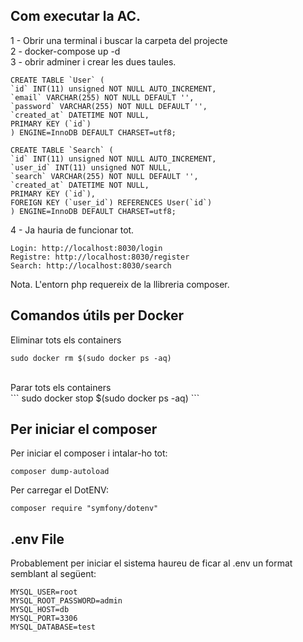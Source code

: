 ## Com executar la AC. 
1 - Obrir una terminal i buscar la carpeta del projecte<br>
2 - docker-compose up -d<br>
3 - obrir adminer i crear les dues taules.<br>

    CREATE TABLE `User` (
    `id` INT(11) unsigned NOT NULL AUTO_INCREMENT,
    `email` VARCHAR(255) NOT NULL DEFAULT '',
    `password` VARCHAR(255) NOT NULL DEFAULT '',
    `created_at` DATETIME NOT NULL,
    PRIMARY KEY (`id`)
    ) ENGINE=InnoDB DEFAULT CHARSET=utf8;

    CREATE TABLE `Search` (
    `id` INT(11) unsigned NOT NULL AUTO_INCREMENT,
    `user_id` INT(11) unsigned NOT NULL,
    `search` VARCHAR(255) NOT NULL DEFAULT '',
    `created_at` DATETIME NOT NULL,
    PRIMARY KEY (`id`),
    FOREIGN KEY (`user_id`) REFERENCES User(`id`)
    ) ENGINE=InnoDB DEFAULT CHARSET=utf8;

4 - Ja hauria de funcionar tot. 

    Login: http://localhost:8030/login
    Registre: http://localhost:8030/register
    Search: http://localhost:8030/search

Nota. L'entorn php requereix de la llibreria composer.


## Comandos útils per Docker

Eliminar tots els containers <br>
```
sudo docker rm $(sudo docker ps -aq)
```
<br>
Parar tots els containers <br>
```
sudo docker stop $(sudo docker ps -aq)
```

## Per iniciar el composer
Per iniciar el composer i intalar-ho tot:
```
composer dump-autoload
```
Per carregar el DotENV:
```
composer require "symfony/dotenv"
```

## .env File

Probablement per iniciar el sistema haureu de ficar al .env un format semblant al següent:
```
MYSQL_USER=root
MYSQL_ROOT_PASSWORD=admin
MYSQL_HOST=db
MYSQL_PORT=3306
MYSQL_DATABASE=test
```
